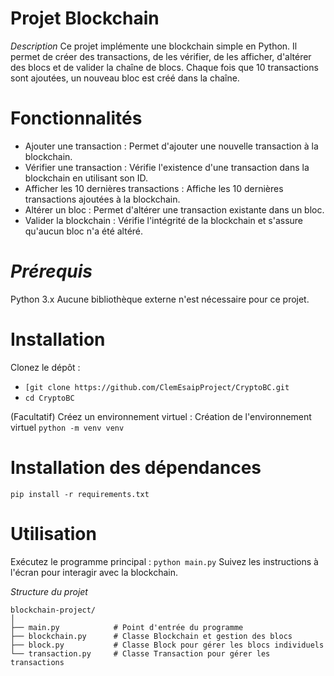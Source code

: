# **Projet Blockchain**
*Description*
Ce projet implémente une blockchain simple en Python. 
Il permet de créer des transactions, de les vérifier, de les afficher, d'altérer des blocs et de valider la chaîne de blocs.
 Chaque fois que 10 transactions sont ajoutées, un nouveau bloc est créé dans la chaîne.
# **Fonctionnalités**
* Ajouter une transaction : Permet d'ajouter une nouvelle transaction à la blockchain.
* Vérifier une transaction : Vérifie l'existence d'une transaction dans la blockchain en utilisant son ID.
* Afficher les 10 dernières transactions : Affiche les 10 dernières transactions ajoutées à la blockchain.
* Altérer un bloc : Permet d'altérer une transaction existante dans un bloc.
* Valider la blockchain : Vérifie l'intégrité de la blockchain et s'assure qu'aucun bloc n'a été altéré.
# *Prérequis*
Python 3.x
Aucune bibliothèque externe n'est nécessaire pour ce projet.
# Installation
Clonez le dépôt :
* ``[git clone https://github.com/ClemEsaipProject/CryptoBC.git``
* ``cd CryptoBC``

(Facultatif) Créez un environnement virtuel :
Création de l'environnement virtuel
``python -m venv venv``


# Installation des dépendances
``pip install -r requirements.txt``

# Utilisation
Exécutez le programme principal :
``python main.py``
Suivez les instructions à l'écran pour interagir avec la blockchain.

*Structure du projet*
```
blockchain-project/
│
├── main.py            # Point d'entrée du programme
├── blockchain.py      # Classe Blockchain et gestion des blocs
├── block.py           # Classe Block pour gérer les blocs individuels
└── transaction.py     # Classe Transaction pour gérer les transactions
```

